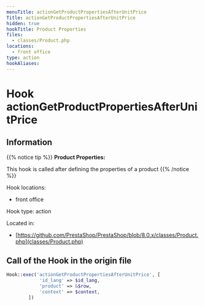 ```yaml
---
menuTitle: actionGetProductPropertiesAfterUnitPrice
Title: actionGetProductPropertiesAfterUnitPrice
hidden: true
hookTitle: Product Properties
files:
  - classes/Product.php
locations:
  - front office
type: action
hookAliases:
---
```


# Hook actionGetProductPropertiesAfterUnitPrice

## Information

{{% notice tip %}}
**Product Properties:** 

This hook is called after defining the properties of a product
{{% /notice %}}

Hook locations: 
  - front office

Hook type: action

Located in: 
  - [https://github.com/PrestaShop/PrestaShop/blob/8.0.x/classes/Product.php](classes/Product.php)

## Call of the Hook in the origin file

```php
Hook::exec('actionGetProductPropertiesAfterUnitPrice', [
            'id_lang' => $id_lang,
            'product' => &$row,
            'context' => $context,
        ])
```